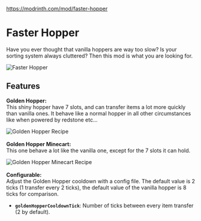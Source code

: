 https://modrinth.com/mod/faster-hopper

# Faster Hopper
Have you ever thought that vanilla hoppers are way too slow? Is your sorting system always cluttered? Then this mod is what you are looking for.

![Faster Hopper](https://cdn.modrinth.com/data/cached_images/adfee2b41f91b75eaea1187395421e1ff5502628.jpeg)

## Features
**Golden Hopper:**\
This shiny hopper have 7 slots, and can transfer items a lot more quickly than vanilla ones. It behave like a normal hopper in all other circumstances like when powered by redstone etc...

![Golden Hopper Recipe](https://cdn.modrinth.com/data/cached_images/88c25b9a9711edc3a01719abaee4191cf48147a0.png)\
\
**Golden Hopper Minecart:**\
This one behave a lot like the vanilla one, except for the 7 slots it can hold.

![Golden Hopper Minecart Recipe](https://cdn.modrinth.com/data/cached_images/0eef4d88da98ab15ee6be837bfdd852159b232e2.png)\
\
**Configurable:**\
Adjust the Golden Hopper cooldown with a config file. The default value is 2 ticks (1 transfer every 2 ticks), the default value of the vanilla hopper is 8 ticks for comparison.

- **`goldenHopperCooldownTick`**: Number of ticks between every item transfer (2 by default).
